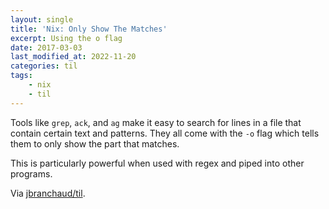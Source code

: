 ```yaml
---
layout: single
title: 'Nix: Only Show The Matches'
excerpt: Using the o flag
date: 2017-03-03
last_modified_at: 2022-11-20
categories: til
tags:
    - nix
    - til
---
```


Tools like `grep`, `ack`, and `ag` make it easy to search for lines in a
file that contain certain text and patterns. They all come with the `-o`
flag which tells them to only show the part that matches.

This is particularly powerful when used with regex and piped into other
programs.

Via [jbranchaud/til](https://github.com/jbranchaud/til).
